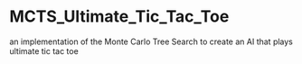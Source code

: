 # MCTS_Ultimate_Tic_Tac_Toe
an implementation of the Monte Carlo Tree Search to create an AI that plays ultimate tic tac toe
